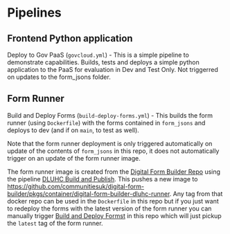 # Pipelines

## Frontend Python application
Deploy to Gov PaaS (`govcloud.yml`) - This is a simple pipeline to demonstrate capabilities.  Builds, tests and deploys a simple python application to the PaaS for evaluation in Dev and Test Only. Not triggerred on updates to the form_jsons folder.


## Form Runner
Build and Deploy Forms (`build-deploy-forms.yml`) - This builds the form runner (using `Dockerfile`) with the forms contained in `form_jsons` and deploys to dev (and if on `main`, to test as well).

Note that the form runner deployment is only triggered automatically on update of the contents of `form_jsons` in this repo, it does not automatically trigger on an update of the form runner image.

The form runner image is created from the [Digital Form Builder Repo](https://github.com/communitiesuk/digital-form-builder) using the pipeline [DLUHC Build and Publish](https://github.com/communitiesuk/digital-form-builder/actions/workflows/dluhc-build-and-publish.yml). This pushes a new image to https://github.com/communitiesuk/digital-form-builder/pkgs/container/digital-form-builder-dluhc-runner. Any tag from that docker repo can be used in the `Dockerfile` in this repo but if you just want to redeploy the forms with the latest version of the form runner you can manually trigger [Build and Deploy Formst](https://github.com/communitiesuk/funding-service-design-frontend/actions/workflows/build-deploy-forms.yml) in this repo which will just pickup the `latest` tag of the form runner.
